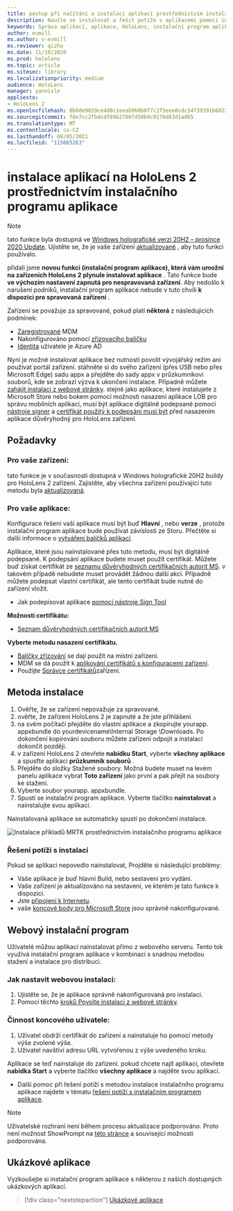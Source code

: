 ```yaml
---
title: postup při načítání a instalaci aplikací prostřednictvím instalačního programu aplikace HoloLens 2
description: Naučte se instalovat a řešit potíže s aplikacemi pomocí instalačního programu aplikace a na straně zátěže a instalovat aplikace přes uživatelské rozhraní.
keywords: Správa aplikací, aplikace, HoloLens, instalační program aplikace
author: evmill
ms.author: v-evmill
ms.reviewer: qizho
ms.date: 11/10/2020
ms.prod: hololens
ms.topic: article
ms.sitesec: library
ms.localizationpriority: medium
audience: HoloLens
manager: yannisle
appliesto:
- HoloLens 2
ms.openlocfilehash: 0b0de9039ce4d0c1eeab968b0f7c2f5eee8cdc34739391b6022b409325955350
ms.sourcegitcommit: f8e7cc2fbdcdf8962700fd50b9c017bd83d1ad65
ms.translationtype: MT
ms.contentlocale: cs-CZ
ms.lasthandoff: 08/05/2021
ms.locfileid: "115665263"
---
```

# <a name="install-apps-on-hololens-2-via-app-installer"></a>instalace aplikací na HoloLens 2 prostřednictvím instalačního programu aplikace

> [!NOTE]
> tato funkce byla dostupná ve [Windows holografické verzi 20H2 – prosince 2020 Update](hololens-release-notes.md). Ujistěte se, že je vaše zařízení [aktualizované](hololens-update-hololens.md) , aby tuto funkci používalo.

přidali jsme **novou funkci (instalační program aplikace), která vám umožní na zařízeních HoloLens 2 plynule instalovat aplikace** . Tato funkce bude **ve výchozím nastavení zapnutá pro nespravovaná zařízení**. Aby nedošlo k narušení podniků, instalační program aplikace nebude v tuto chvíli **k dispozici pro spravovaná zařízení** .  

Zařízení se považuje za spravované, pokud platí **některá** z následujících podmínek:

- [Zaregistrované](hololens-enroll-mdm.md) MDM
- Nakonfigurováno pomocí [zřizovacího balíčku](hololens-provisioning.md)
- [Identita](hololens-identity.md) uživatele je Azure AD

Nyní je možné instalovat aplikace bez nutnosti povolit vývojářský režim ani používat portál zařízení.  stáhněte si do svého zařízení (přes USB nebo přes Microsoft Edge) sadu appx a přejděte do sady appx v průzkumníkovi souborů, kde se zobrazí výzva k ukončení instalace.  Případně můžete [zahájit instalaci z webové stránky](/windows/msix/app-installer/installing-windows10-apps-web). stejně jako aplikace, které instalujete z Microsoft Store nebo bokem pomocí možnosti nasazení aplikace LOB pro správu mobilních aplikací, musí být aplikace digitálně podepsané pomocí [nástroje signer](/windows/win32/appxpkg/how-to-sign-a-package-using-signtool) a [certifikát použitý k podepsání musí být](/windows/win32/appxpkg/how-to-sign-a-package-using-signtool#security-considerations) před nasazením aplikace důvěryhodný pro HoloLens zařízení.

## <a name="requirements"></a>Požadavky

### <a name="for-your-devices"></a>Pro vaše zařízení:

tato funkce je v současnosti dostupná v Windows holografické 20H2 buildy pro HoloLens 2 zařízení. Zajistěte, aby všechna zařízení používající tuto metodu byla [aktualizovaná](hololens-update-hololens.md).

### <a name="for-your-apps"></a>Pro vaše aplikace:

Konfigurace řešení vaší aplikace musí být buď **Hlavní** , nebo **verze** , protože instalační program aplikace bude používat závislosti ze Storu. Přečtěte si další informace o [vytváření balíčků aplikací](/windows/msix/app-installer/create-appinstallerfile-vs).

Aplikace, které jsou nainstalované přes tuto metodu, musí být digitálně podepsané. K podepsání aplikace budete muset použít certifikát. Můžete buď získat certifikát ze [seznamu důvěryhodných certifikačních autorit MS](https://ccadb-public.secure.force.com/microsoft/IncludedCACertificateReportForMSFT). v takovém případě nebudete muset provádět žádnou další akci. Případně můžete podepsat vlastní certifikát, ale tento certifikát bude nutné do zařízení vložit.

- Jak podepisovat aplikace [pomocí nástroje Sign Tool](/windows/win32/appxpkg/how-to-sign-a-package-using-signtool)

**Možnosti certifikátu:**

- [Seznam důvěryhodných certifikačních autorit MS](https://ccadb-public.secure.force.com/microsoft/IncludedCACertificateReportForMSFT)

**Vyberte metodu nasazení certifikátu.**

- [Balíčky zřizování](hololens-provisioning.md) se dají použít na místní zařízení.
- MDM se dá použít k [aplikování certifikátů s konfiguracemi zařízení](/mem/intune/protect/certificates-configure).
- Použijte [Správce certifikátů](certificate-manager.md)zařízení.

## <a name="installation-method"></a>Metoda instalace

1. Ověřte, že se zařízení nepovažuje za spravované.
1. ověřte, že zařízení HoloLens 2 je zapnuté a že jste přihlášení.
1. na svém počítači přejděte do vlastní aplikace a zkopírujte yourapp. appxbundle do yourdevicename\Internal Storage \Downloads.
    Po dokončení kopírování souboru můžete zařízení odpojit a instalaci dokončit později.
1. v zařízení HoloLens 2 otevřete **nabídku Start**, vyberte **všechny aplikace** a spusťte aplikaci **průzkumník souborů** .
1. Přejděte do složky Stažené soubory. Možná budete muset na levém panelu aplikace vybrat **Toto zařízení** jako první a pak přejít na soubory ke stažení.
1. Vyberte soubor yourapp. appxbundle.
1. Spustí se instalační program aplikace. Vyberte tlačítko **nainstalovat** a nainstalujte svou aplikaci.

Nainstalovaná aplikace se automaticky spustí po dokončení instalace.

![Instalace příkladů MRTK prostřednictvím instalačního programu aplikace](images/hololens-app-installer-picture.jpg)

### <a name="troubleshooting-installs"></a>Řešení potíží s instalací

Pokud se aplikaci nepovedlo nainstalovat, Projděte si následující problémy:

- Vaše aplikace je buď hlavní Build, nebo sestavení pro vydání.
- Vaše zařízení je aktualizováno na sestavení, ve kterém je tato funkce k dispozici.
- Jste [připojení k Internetu](hololens-network.md).
- vaše [koncové body pro Microsoft Store](hololens-offline.md) jsou správně nakonfigurované.  

## <a name="web-installer"></a>Webový instalační program

Uživatelé můžou aplikaci nainstalovat přímo z webového serveru. Tento tok využívá instalační program aplikace v kombinaci s snadnou metodou stažení a instalace pro distribuci.

### <a name="how-to-set-up-web-install"></a>Jak nastavit webovou instalaci:

1. Ujistěte se, že je aplikace správně nakonfigurovaná pro instalaci.
1. Pomocí těchto [kroků Povolte instalaci z webové stránky](/windows/msix/app-installer/installing-windows10-apps-web#how-to-enable-this-on-a-webpage).

### <a name="end-user-experience"></a>Činnost koncového uživatele:

1. Uživatel obdrží certifikát do zařízení a nainstaluje ho pomocí metody výše zvolené výše.
1. Uživatel navštíví adresu URL vytvořenou z výše uvedeného kroku.

Aplikace se teď nainstaluje do zařízení. pokud chcete najít aplikaci, otevřete **nabídka Start** a vyberte tlačítko **všechny aplikace** a najděte svou aplikaci.

- Další pomoc při řešení potíží s metodou instalace instalačního programu aplikace najdete v tématu [řešení potíží s instalačním programem aplikace](/windows/msix/app-installer/troubleshoot-appinstaller-issues).

> [!NOTE]
> Uživatelské rozhraní není během procesu aktualizace podporováno. Proto není možnost ShowPrompt na [této stránce](/windows/msix/app-installer/update-settings) a související možnosti podporována.

## <a name="sample-apps"></a>Ukázkové aplikace

Vyzkoušejte si instalační program aplikace s některou z našich dostupných ukázkových aplikací. 
> [!div class="nextstepaction"]
> [Ukázkové aplikace](/windows/mixed-reality/develop/features-and-samples)

